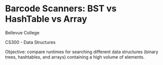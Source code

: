 # Barcode Scanners: BST vs HashTable vs Array

Bellevue College

CS300 - Data Structures

Objective: compare runtimes for searching different data structures (binary trees, hashtables, and arrays) containing a high volume of elements.

